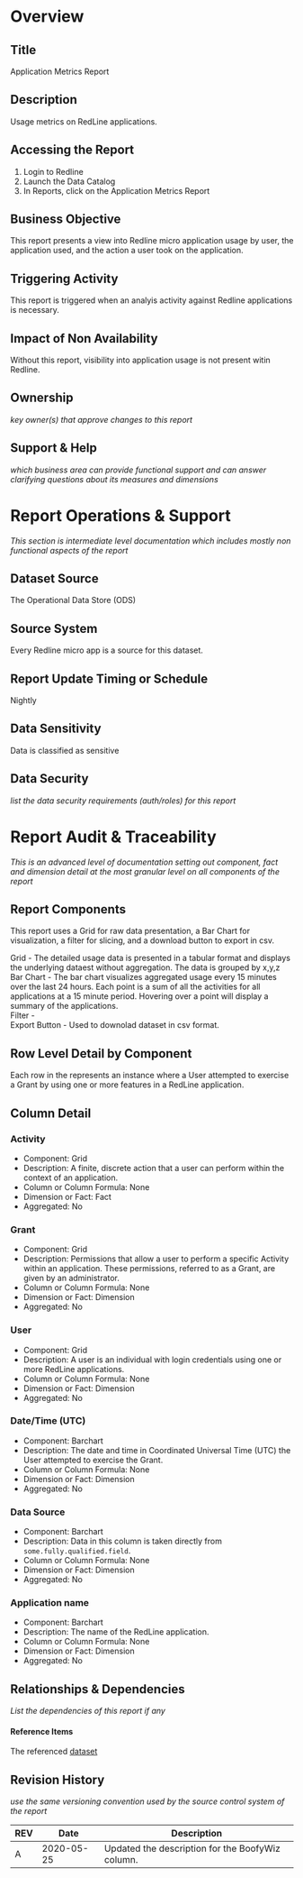 # Overview

## Title

Application Metrics Report

## Description

Usage metrics on RedLine applications.

## Accessing the Report

1. Login to Redline
2. Launch the Data Catalog
3. In Reports, click on the Application Metrics Report

## Business Objective

This report presents a view into Redline micro application usage by user, the application used, and the action a user took on the application.

## Triggering Activity

This report is triggered when an analyis activity against Redline applications is necessary.

## Impact of Non Availability

Without this report, visibility into application usage is not present witin Redline.

## Ownership

_key owner(s) that approve changes to this report_

## Support & Help

_which business area can provide functional support and can answer clarifying questions about its measures and dimensions_

# Report Operations & Support

_This section is intermediate level documentation which includes mostly non functional aspects of the report_

## Dataset Source

The Operational Data Store (ODS)

## Source System

Every Redline micro app is a source for this dataset.

## Report Update Timing or Schedule

Nightly

## Data Sensitivity

Data is classified as sensitive

## Data Security

_list the data security requirements (auth/roles) for this report_

# Report Audit & Traceability

_This is an advanced level of documentation setting out component, fact and dimension detail at the most granular level on all components of the report_

## Report Components

This report uses a Grid for raw data presentation, a Bar Chart for visualization, a filter for slicing, and a download button to export in csv.

Grid - The detailed usage data is presented in a tabular format and displays the underlying dataest without aggregation. The data is grouped by x,y,z\
Bar Chart - The bar chart visualizes aggregated usage every 15 minutes over the last 24 hours. Each point is a sum of all the activities for all applications at a 15 minute period. Hovering over a point will display a summary of the applications.\
Filter -\
Export Button - Used to downolad dataset in csv format.

## Row Level Detail by Component

Each row in the represents an instance where a User attempted to exercise a Grant by using one or more features in a RedLine application.

## Column Detail

### Activity

- Component: Grid
- Description: A finite, discrete action that a user can perform within the context of an application.
- Column or Column Formula: None
- Dimension or Fact: Fact
- Aggregated: No

### Grant

- Component: Grid
- Description: Permissions that allow a user to perform a specific Activity within an application. These permissions, referred to as a Grant, are given by an administrator.
- Column or Column Formula: None
- Dimension or Fact: Dimension
- Aggregated: No

### User

- Component: Grid
- Description: A user is an individual with login credentials using one or more RedLine applications.
- Column or Column Formula: None
- Dimension or Fact: Dimension
- Aggregated: No

### Date/Time (UTC)

- Component: Barchart
- Description: The date and time in Coordinated Universal Time (UTC) the User attempted to exercise the Grant.
- Column or Column Formula: None
- Dimension or Fact: Dimension
- Aggregated: No

### Data Source

- Component: Barchart
- Description: Data in this column is taken directly from `some.fully.qualified.field`.
- Column or Column Formula: None
- Dimension or Fact: Dimension
- Aggregated: No

### Application name

- Component: Barchart
- Description: The name of the RedLine application.
- Column or Column Formula: None
- Dimension or Fact: Dimension
- Aggregated: No

## Relationships & Dependencies

_List the dependencies of this report if any_

#### Reference Items

The referenced [dataset]("./dataset")

## Revision History

_use the same versioning convention used by the source control system of the report_

| REV | Date       | Description                                      |
| --- | ---------- | ------------------------------------------------ |
| A   | 2020-05-25 | Updated the description for the BoofyWiz column. |
